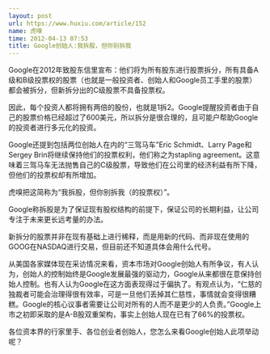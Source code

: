 ```yaml
---
layout: post
url: https://www.huxiu.com/article/152
name: 虎嗅
time: 2012-04-13 07:53
title: Google创始人:我拆股，但你别拆我
---
```

Google在2012年致股东信里宣布：他们将为所有股东进行股票拆分，所有具备A级和B级投票权的股票（也就是一般投资者、创始人和Google员工手里的股票）都会被拆分，但新拆分出的C级股票不具备投票权。

因此，每个投资人都将拥有两倍的股份，也就是1拆2。Google提醒投资者由于自己的股票价格已经超过了600美元，所以拆分是很合理的，且可能户帮助Google的投资者进行多元化的投资。

Google还提到包括两位创始人在内的“三驾马车”Eric Schmidt、Larry Page和Sergey Brin将继续保持他们的投票权利，他们称之为stapling agreement。这意味着三驾马车无法抛售自己的C级股票，导致他们在公司里的经济利益有所下降，但他们的投票权却有所增加。

虎嗅把这简称为“我拆股，但你别拆我（的投票权）”。

Google称拆股是为了保证现有股权结构的前提下，保证公司的长期利益，让公司专注于未来更长远考量的办法。

新拆分的股票并非在现有基础上进行稀释，而是用新的代码、而非现在使用的GOOG在NASDAQ进行交易，但目前还不知道具体会用什么代号。

从美国各家媒体现在采访情况来看，资本市场对Google创始人有所争议，有人认为，创始人的控制始终是Google发展最强的驱动力，Google从来都很在意保持创始人控制。也有人认为Google在这方面表现得过于偏执了。有观点认为，“仁慈的独裁者可能会治理得很有效率，可是一旦他们丢掉其仁慈性，事情就会变得很糟糕。Google的核心议事者需要让公司对所有的人而不是更少的人负责。”Google上市之初即采取的是A-B股双重架构，事实上创始人现在已有了66%的投票权。

各位资本界的行家里手、各位创业者创始人，您怎么来看Google创始人此项举动呢？

